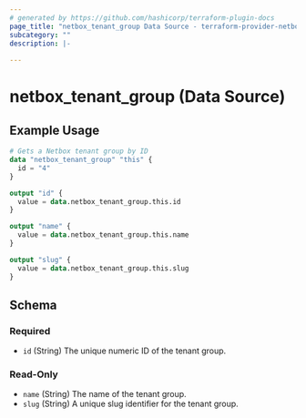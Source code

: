 ```yaml
---
# generated by https://github.com/hashicorp/terraform-plugin-docs
page_title: "netbox_tenant_group Data Source - terraform-provider-netbox"
subcategory: ""
description: |-
  
---
```


# netbox_tenant_group (Data Source)



## Example Usage

```terraform
# Gets a Netbox tenant group by ID
data "netbox_tenant_group" "this" {
  id = "4"
}

output "id" {
  value = data.netbox_tenant_group.this.id
}

output "name" {
  value = data.netbox_tenant_group.this.name
}

output "slug" {
  value = data.netbox_tenant_group.this.slug
}
```

<!-- schema generated by tfplugindocs -->
## Schema

### Required

- `id` (String) The unique numeric ID of the tenant group.

### Read-Only

- `name` (String) The name of the tenant group.
- `slug` (String) A unique slug identifier for the tenant group.
